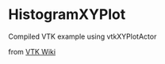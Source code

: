 # HistogramXYPlot

Compiled VTK example using vtkXYPlotActor

from [VTK Wiki](http://www.vtk.org/Wiki/VTK/Examples/Cxx/WishList/Images/HistogramXYPlot)
